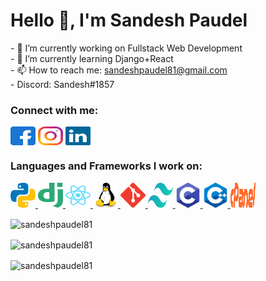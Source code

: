 <!-- ### Hi there 👋 -->

<!--
**sandeshpaudel81/sandeshpaudel81** is a ✨ _special_ ✨ repository because its `README.md` (this file) appears on your GitHub profile.

Here are some ideas to get you started:

- 🔭 I’m currently working on ...
- 🌱 I’m currently learning ...
- 👯 I’m looking to collaborate on ...
- 🤔 I’m looking for help with ...
- 💬 Ask me about ...
- 📫 How to reach me: ...
- 😄 Pronouns: ...
- ⚡ Fun fact: ...
-->
 
<h1>Hello 👋, I'm Sandesh Paudel</h1>
<p>
  - 🔭 I’m currently working on Fullstack Web Development<br>
  - 🌱 I’m currently learning Django+React<br>
  - 📫 How to reach me: <a href="mailto:sandeshpaudel81@gmail.com">sandeshpaudel81@gmail.com</a><br>
  - Discord: Sandesh#1857
</p>


<h3 align="left">Connect with me:</h3>

<p align="left">
<a href="https://www.facebook.com/sandesh.sandeep.3/" target="blank"><img align="center" src="https://raw.githubusercontent.com/BijanRegmi/BijanRegmi/main/facebook.svg" alt="sandesh.sandeep.3" height="30" width="40" /></a>
 <a href="https://www.instagram.com/sandespp/" target="blank"><img align="center" src="https://raw.githubusercontent.com/BijanRegmi/BijanRegmi/main/instagram.svg" alt="sandespp" height="30" width="40" /></a>
 <a href="https://www.linkedin.com/in/sandesh-paudel-601508149/" target="blank"><img align="center" src="https://raw.githubusercontent.com/sandeshpaudel81/sandeshpaudel81/main/linkedin.svg" alt="sandesh-paudel-601508149" height="30" width="40" /></a>
</p>


<h3 align="left">Languages and Frameworks I work on:</h3>

<p align="left">
 <a href="https://www.python.org" target="_blank"> <img src="https://raw.githubusercontent.com/sandeshpaudel81/sandeshpaudel81/main/python.svg" alt="python" width="40" height="40"/> </a>
 <a href="https://www.djangoproject.com/" target="_blank"> <img src="https://raw.githubusercontent.com/sandeshpaudel81/sandeshpaudel81/main/django.svg" alt="django" width="40" height="40"/> </a>
 <a href="https://reactjs.org/" target="_blank"> <img src="https://raw.githubusercontent.com/sandeshpaudel81/sandeshpaudel81/main/react.svg" alt="react" width="40" height="40"/> </a>
 <a href="https://www.linux.org/" target="_blank"> <img src="https://raw.githubusercontent.com/sandeshpaudel81/sandeshpaudel81/main/linux.svg" alt="linux" width="40" height="40"/> </a>
 <a href="https://git-scm.com/" target="_blank"> <img src="https://raw.githubusercontent.com/sandeshpaudel81/sandeshpaudel81/main/git.svg" alt="git" width="40" height="40"/> </a>
 <a href="https://tailwindcss.com/" target="_blank"> <img src="https://raw.githubusercontent.com/sandeshpaudel81/sandeshpaudel81/main/tailwindcss.svg" alt="tailwindcss" width="40" height="40"/> </a>
 <a href="https://www.cprogramming.com/" target="_blank"> <img src="https://raw.githubusercontent.com/sandeshpaudel81/sandeshpaudel81/main/c.svg" alt="c" width="40" height="40"/> </a>
 <a href="https://www.cplusplus.com/" target="_blank"> <img src="https://raw.githubusercontent.com/sandeshpaudel81/sandeshpaudel81/main/cpp.svg" alt="cpp" width="40" height="40"/> </a>
 <a href="https://cpanel.net/" target="_blank"> <img src="https://raw.githubusercontent.com/sandeshpaudel81/sandeshpaudel81/main/cpanel.svg" alt="cpanel" width="40" height="40"/> </a>
</p>


<p align="left">
<img align="center" src="https://github-readme-stats.vercel.app/api/top-langs?username=sandeshpaudel81&show_icons=true&theme=dark&locale=en&layout=compact" alt="sandeshpaudel81" />
</p>

<p align="left">
<img align="center" src="https://github-readme-stats.vercel.app/api?username=sandeshpaudel81&show_icons=true&theme=dark&locale=en" alt="sandeshpaudel81" />
</p>

<p align="left">
  <img align="center" src="https://github-readme-streak-stats.herokuapp.com/?user=sandeshpaudel81&theme=dark&locale=en" alt="sandeshpaudel81" />
</p>

